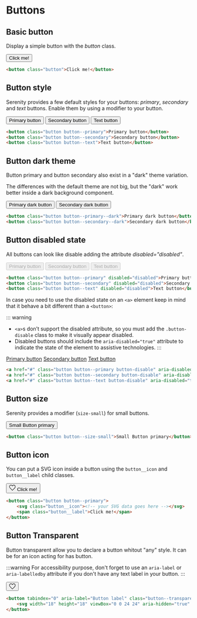 # Buttons

## Basic button

Display a simple button with the *button* class.

<button class="button">Click me!</button>

```html
<button class="button">Click me!</button>
```

## Button style

Serenity provides a few default styles for your buttons: *primary*, *secondary* and *text* buttons. Enable them by using a modifier to your button.

<button class="button button--primary">Primary button</button>
<button class="button button--secondary">Secondary button</button>
<button class="button button--text">Text button</button>

```html
<button class="button button--primary">Primary button</button>
<button class="button button--secondary">Secondary button</button>
<button class="button button--text">Text button</button>
```

## Button dark theme

Button primary and button secondary also exist in a "dark" theme variation.

The differences with the default theme are not big, but the "dark" work better inside a dark background component.

<button class="button button--primary--dark">Primary dark button</button>
<button class="button button--secondary--dark">Secondary dark button</button>

```html
<button class="button button--primary--dark">Primary dark button</button>
<button class="button button--secondary--dark">Secondary dark button</button>
```

## Button disabled state

All buttons can look like disable adding the attribute *disabled="disabled"*.

<button class="button button--primary" disabled="disabled">Primary button</button>
<button class="button button--secondary" disabled="disabled">Secondary button</button>
<button class="button button--text" disabled="disabled">Text button</button>

```html
<button class="button button--primary" disabled="disabled">Primary button</button>
<button class="button button--secondary" disabled="disabled">Secondary button</button>
<button class="button button--text" disabled="disabled">Text button</button>
```

In case you need to use the disabled state on an ```<a>``` element keep in mind that it behave a bit different than a ```<button>```:

::: warning
* `<a>`s don’t support the disabled attribute, so you must add the `.button-disable` class to make it visually appear disabled.
* Disabled buttons should include the `aria-disabled="true"` attribute to indicate the state of the element to assistive technologies.
:::

<a href="#" class="button button--primary button-disable" aria-disabled="true" tabindex="-1" role="button">Primary button</a>
<a href="#" class="button button--secondary button-disable" aria-disabled="true" tabindex="-1" role="button">Secondary button</a>
<a href="#" class="button button--text button-disable" aria-disabled="true" tabindex="-1" role="button">Text button</a>

```html
<a href="#" class="button button--primary button-disable" aria-disabled="true" tabindex="-1" role="button">Primary button</a>
<a href="#" class="button button--secondary button-disable" aria-disabled="true" tabindex="-1" role="button">Secondary button</a>
<a href="#" class="button button--text button-disable" aria-disabled="true" tabindex="-1" role="button">Text button</a>
```

## Button size

Serenity provides a modifier (`size-small`) for small buttons.

<button class="button button--primary button--size-small">Small Button primary</button>
```html
<button class="button button--size-small">Small Button primary</button>
```

## Button icon

You can put a SVG icon inside a button using the `button__icon` and `button__label` child classes.

<button class="button button--secondary">
    <svg width="18" height="18" viewBox="0 0 24 24" aria-hidden="true" xmlns="http://www.w3.org/2000/svg" class="button__icon"><path fill-opacity="0" d="M17.2 2.5c-1.7 0-3.3.8-4.3 2.2L12 6l-.9-1.3a5.28 5.28 0 0 0-9.6 3.1c0 2.1.8 4 2.3 5.5l8.2 8.2 8.2-8.2c1.5-1.5 2.3-3.4 2.3-5.5 0-2.9-2.4-5.3-5.3-5.3z"></path><path d="M12 4.7l.3-.4c1.1-1.6 3-2.5 4.9-2.5 3.3 0 6 2.7 6 6.1 0 2.3-.9 4.4-2.5 6L12.5 22c-.3.3-.8.3-1.1 0l-8.2-8.2a8.4 8.4 0 0 1-2.5-6c0-2 .9-3.8 2.5-4.9 2.8-2 6.6-1.4 8.5 1.4l.3.4zm7.7 8.1c1.4-1.4 2.1-3.1 2.1-5 0-2.5-2.1-4.6-4.5-4.6-1.5 0-2.8.7-3.7 1.9l-.9 1.3c-.3.4-.9.4-1.2 0l-.9-1.3c-1.4-2-4.3-2.5-6.4-1-1.3.9-2 2.2-2 3.7 0 1.9.7 3.6 2.1 5l7.7 7.7 7.7-7.7z"></path></svg>
    <span class="button__label">Click me!</span>
</button>

```html
<button class="button button--primary">
    <svg class="button__icon"><!-- your SVG data goes here --></svg>
    <span class="button__label">Click me!</span>
</button>
```

## Button Transparent

Button transparent allow you to declare a button whitout "any" style. It can be for an icon acting for has button.

:::warning
For accessibility purpose, don't forget to use an `aria-label` or `aria-labelledby` attribute if you don't have any text label in your button.
:::

<div class="sd-example">
    <button tabindex="0" aria-label="Button label" class="button--transparent">
        <svg width="18" height="18" viewBox="0 0 24 24" aria-hidden="true" xmlns="http://www.w3.org/2000/svg"><path fill-opacity="0" d="M17.2 2.5c-1.7 0-3.3.8-4.3 2.2L12 6l-.9-1.3a5.28 5.28 0 0 0-9.6 3.1c0 2.1.8 4 2.3 5.5l8.2 8.2 8.2-8.2c1.5-1.5 2.3-3.4 2.3-5.5 0-2.9-2.4-5.3-5.3-5.3z"></path><path d="M12 4.7l.3-.4c1.1-1.6 3-2.5 4.9-2.5 3.3 0 6 2.7 6 6.1 0 2.3-.9 4.4-2.5 6L12.5 22c-.3.3-.8.3-1.1 0l-8.2-8.2a8.4 8.4 0 0 1-2.5-6c0-2 .9-3.8 2.5-4.9 2.8-2 6.6-1.4 8.5 1.4l.3.4zm7.7 8.1c1.4-1.4 2.1-3.1 2.1-5 0-2.5-2.1-4.6-4.5-4.6-1.5 0-2.8.7-3.7 1.9l-.9 1.3c-.3.4-.9.4-1.2 0l-.9-1.3c-1.4-2-4.3-2.5-6.4-1-1.3.9-2 2.2-2 3.7 0 1.9.7 3.6 2.1 5l7.7 7.7 7.7-7.7z"></path></svg>
    </button>
</div>

```html
<button tabindex="0" aria-label="Button label" class="button--transparent">
    <svg width="18" height="18" viewBox="0 0 24 24" aria-hidden="true" xmlns="http://www.w3.org/2000/svg"><path fill-opacity="0" d="M17.2 2.5c-1.7 0-3.3.8-4.3 2.2L12 6l-.9-1.3a5.28 5.28 0 0 0-9.6 3.1c0 2.1.8 4 2.3 5.5l8.2 8.2 8.2-8.2c1.5-1.5 2.3-3.4 2.3-5.5 0-2.9-2.4-5.3-5.3-5.3z"></path><path d="M12 4.7l.3-.4c1.1-1.6 3-2.5 4.9-2.5 3.3 0 6 2.7 6 6.1 0 2.3-.9 4.4-2.5 6L12.5 22c-.3.3-.8.3-1.1 0l-8.2-8.2a8.4 8.4 0 0 1-2.5-6c0-2 .9-3.8 2.5-4.9 2.8-2 6.6-1.4 8.5 1.4l.3.4zm7.7 8.1c1.4-1.4 2.1-3.1 2.1-5 0-2.5-2.1-4.6-4.5-4.6-1.5 0-2.8.7-3.7 1.9l-.9 1.3c-.3.4-.9.4-1.2 0l-.9-1.3c-1.4-2-4.3-2.5-6.4-1-1.3.9-2 2.2-2 3.7 0 1.9.7 3.6 2.1 5l7.7 7.7 7.7-7.7z"></path></svg>
</button>
```
